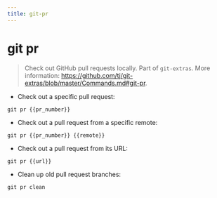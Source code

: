 ```yaml
---
title: git-pr
---
```

# git pr

> Check out GitHub pull requests locally.
> Part of `git-extras`.
> More information: <https://github.com/tj/git-extras/blob/master/Commands.md#git-pr>.

- Check out a specific pull request:

`git pr {{pr_number}}`

- Check out a pull request from a specific remote:

`git pr {{pr_number}} {{remote}}`

- Check out a pull request from its URL:

`git pr {{url}}`

- Clean up old pull request branches:

`git pr clean`
